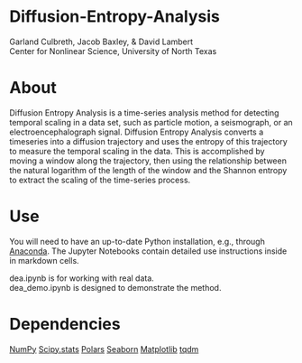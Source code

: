 # Diffusion-Entropy-Analysis

Garland Culbreth, Jacob Baxley, & David Lambert  
Center for Nonlinear Science, University of North Texas

# About

Diffusion Entropy Analysis is a time-series analysis method for detecting temporal scaling in a data set, such as particle motion, a seismograph, or an electroencephalograph signal. Diffusion Entropy Analysis converts a timeseries into a diffusion trajectory and uses the entropy of this trajectory to measure the temporal scaling in the data. This is accomplished by moving a window along the trajectory, then using the relationship between the natural logarithm of the length of the window and the Shannon entropy to extract the scaling of the time-series process.

# Use

You will need to have an up-to-date Python installation, e.g., through [Anaconda](https://www.anaconda.com/products/individual). The Jupyter Notebooks contain detailed use instructions inside in markdown cells.

dea.ipynb is for working with real data.  
dea_demo.ipynb is designed to demonstrate the method.

# Dependencies

[NumPy](https://numpy.org/doc/stable/index.html)
[Scipy.stats](https://docs.scipy.org/doc/scipy/reference/stats.html)
[Polars](https://www.pola.rs/)
[Seaborn](https://seaborn.pydata.org/)
[Matplotlib](https://matplotlib.org/)
[tqdm](https://tqdm.github.io/)

